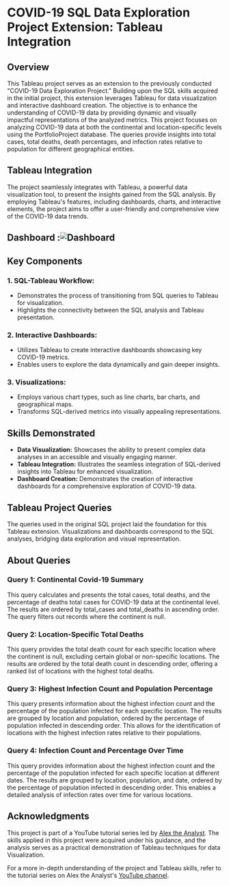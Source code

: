 # COVID-19 SQL Data Exploration Project Extension: Tableau Integration

## Overview
This Tableau project serves as an extension to the previously conducted "COVID-19 Data Exploration Project." Building upon the SQL skills acquired in the initial project, this extension leverages Tableau for data visualization and interactive dashboard creation. The objective is to enhance the understanding of COVID-19 data by providing dynamic and visually impactful representations of the analyzed metrics. This project focuses on analyzing COVID-19 data at both the continental and location-specific levels using the PortfolioProject database. The queries provide insights into total cases, total deaths, death percentages, and infection rates relative to population for different geographical entities.

## Tableau Integration
The project seamlessly integrates with Tableau, a powerful data visualization tool, to present the insights gained from the SQL analysis. By employing Tableau's features, including dashboards, charts, and interactive elements, the project aims to offer a user-friendly and comprehensive view of the COVID-19 data trends.

## Dashboard :![Dashboard](https://github.com/AshishLakkapatri/Exploring-Covid---19-Datsets-with-SQL-Queries-and-Tableau-dashboards/assets/69083448/66da98ef-d594-4bb3-985e-50993c1a8f47)


## Key Components
### 1. SQL-Tableau Workflow:
   - Demonstrates the process of transitioning from SQL queries to Tableau for visualization.
   - Highlights the connectivity between the SQL analysis and Tableau presentation.

### 2. Interactive Dashboards:
   - Utilizes Tableau to create interactive dashboards showcasing key COVID-19 metrics.
   - Enables users to explore the data dynamically and gain deeper insights.

### 3. Visualizations:
   - Employs various chart types, such as line charts, bar charts, and geographical maps.
   - Transforms SQL-derived metrics into visually appealing representations.

## Skills Demonstrated
   - **Data Visualization:** Showcases the ability to present complex data analyses in an accessible and visually engaging manner.
   - **Tableau Integration:** Illustrates the seamless integration of SQL-derived insights into Tableau for enhanced visualization.
   - **Dashboard Creation:** Demonstrates the creation of interactive dashboards for a comprehensive exploration of COVID-19 data.

## Tableau Project Queries
The queries used in the original SQL project laid the foundation for this Tableau extension. Visualizations and dashboards correspond to the SQL analyses, bridging data exploration and visual representation.

## About Queries

### Query 1: Continental Covid-19 Summary
This query calculates and presents the total cases, total deaths, and the percentage of deaths total cases for COVID-19 data at the continental level. The results are ordered by total_cases and total_deaths in ascending order. The query filters out records where the continent is null.

### Query 2: Location-Specific Total Deaths
This query provides the total death count for each specific location where the continent is null, excluding certain global or non-specific locations. The results are ordered by the total death count in descending order, offering a ranked list of locations with the highest total deaths.

### Query 3: Highest Infection Count and Population Percentage
This query presents information about the highest infection count and the percentage of the population infected for each specific location. The results are grouped by location and population, ordered by the percentage of population infected in descending order. This allows for the identification of locations with the highest infection rates relative to their populations.


### Query 4: Infection Count and Percentage Over Time
This query provides information about the highest infection count and the percentage of the population infected for each specific location at different dates. The results are grouped by location, population, and date, ordered by the percentage of population infected in descending order. This enables a detailed analysis of infection rates over time for various locations.

## Acknowledgments

This project is part of a YouTube tutorial series led by [Alex the Analyst](https://www.youtube.com/@AlexTheAnalyst). The skills applied in this project were acquired under his guidance, and the analysis serves as a practical demonstration of Tableau techniques for data Visualization.

For a more in-depth understanding of the project and Tableau skills, refer to the tutorial series on Alex the Analyst's [YouTube channel](https://www.youtube.com/@AlexTheAnalyst).

